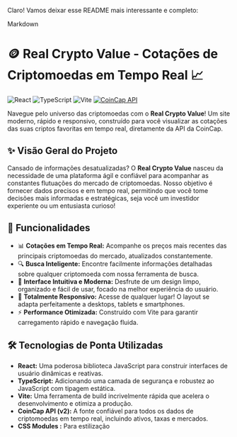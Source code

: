 Claro! Vamos deixar esse README mais interessante e completo:

Markdown

# 🪙 Real Crypto Value - Cotações de Criptomoedas em Tempo Real 📈

![React](https://img.shields.io/badge/React-20232A?style=for-the-badge&logo=react&logoColor=61DAFB)
![TypeScript](https://img.shields.io/badge/TypeScript-007ACC?style=for-the-badge&logo=typescript&logoColor=white)
![Vite](https://img.shields.io/badge/Vite-646CFF?style=for-the-badge&logo=vite&logoColor=white)
[![CoinCap API](https://img.shields.io/badge/API-CoinCap-brightgreen?style=for-the-badge)](https://docs.coincap.io/)

Navegue pelo universo das criptomoedas com o **Real Crypto Value**! Um site moderno, rápido e responsivo, construído para você visualizar as cotações das suas criptos favoritas em tempo real, diretamente da API da CoinCap.

## ✨ Visão Geral do Projeto

Cansado de informações desatualizadas? O **Real Crypto Value** nasceu da necessidade de uma plataforma ágil e confiável para acompanhar as constantes flutuações do mercado de criptomoedas. Nosso objetivo é fornecer dados precisos e em tempo real, permitindo que você tome decisões mais informadas e estratégicas, seja você um investidor experiente ou um entusiasta curioso!

## 🚀 Funcionalidades

* 📊 **Cotações em Tempo Real:** Acompanhe os preços mais recentes das principais criptomoedas do mercado, atualizados constantemente.
* 🔍 **Busca Inteligente:** Encontre facilmente informações detalhadas sobre qualquer criptomoeda com nossa ferramenta de busca.
* 🎨 **Interface Intuitiva e Moderna:** Desfrute de um design limpo, organizado e fácil de usar, focado na melhor experiência do usuário.
* 📱 **Totalmente Responsivo:** Acesse de qualquer lugar! O layout se adapta perfeitamente a desktops, tablets e smartphones.
* ⚡ **Performance Otimizada:** Construído com Vite para garantir carregamento rápido e navegação fluida.

## 🛠️ Tecnologias de Ponta Utilizadas

* **React:** Uma poderosa biblioteca JavaScript para construir interfaces de usuário dinâmicas e reativas.
* **TypeScript:** Adicionando uma camada de segurança e robustez ao JavaScript com tipagem estática.
* **Vite:** Uma ferramenta de build incrivelmente rápida que acelera o desenvolvimento e otimiza a produção.
* **CoinCap API (v2):** A fonte confiável para todos os dados de criptomoedas em tempo real, incluindo ativos, taxas e mercados.
* **CSS Modules :** Para estilização
